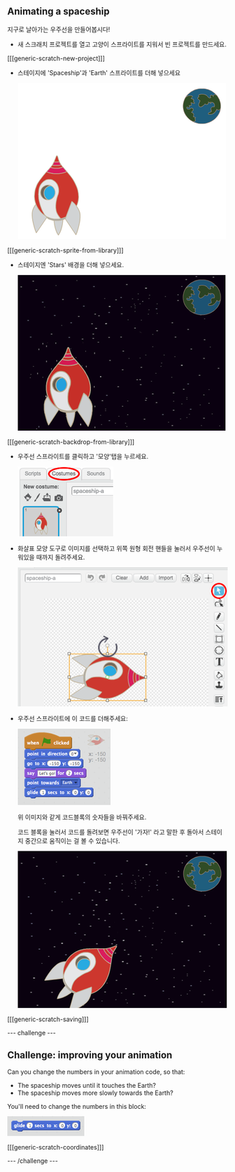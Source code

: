 ## Animating a spaceship

지구로 날아가는 우주선을 만들어봅시다!

+ 새 스크래치 프로젝트를 열고 고양이 스프라이트를 지워서 빈 프로젝트를 만드세요. 

[[[generic-scratch-new-project]]]

+ 스테이지에 'Spaceship'과 'Earth' 스프라이트를 더해 넣으세요
    
    ![Spaceship and Earth sprites](images/space-sprites.png)

[[[generic-scratch-sprite-from-library]]]

+ 스테이지엔 'Stars' 배경을 더해 넣으세요. 
    
    ![A space backdrop](images/space-backdrop.png)

[[[generic-scratch-backdrop-from-library]]]

+ 우주선 스프라이트를 클릭하고 '모양'탭을 누르세요.
    
    ![Sprite costume](images/space-costume.png)

+ 화살표 모양 도구로 이미지를 선택하고 위쪽 원형 회전 핸들을 눌러서 우주선이 누워있을 때까지 돌려주세요.
    
    ![Rotating a costume](images/space-rotate.png)

+ 우주선 스프라이트에 이 코드를 더해주세요:
    
    ![Spaceship code](images/space-animate.png)
    
    위 이미지와 같게 코드블록의 숫자들을 바꿔주세요.
    
    코드 블록을 눌러서 코드를 돌려보면 우주선이 '가자!' 라고 말한 후 돌아서 스테이지 중간으로 움직이는 걸 볼 수 있습니다.
    
    ![Testing a spaceship animation](images/space-animate-stage.png)

[[[generic-scratch-saving]]]

\--- challenge \---

## Challenge: improving your animation

Can you change the numbers in your animation code, so that:

+ The spaceship moves until it touches the Earth?
+ The spaceship moves more slowly towards the Earth?

You'll need to change the numbers in this block:

![Glide block](images/space-glide.png)

[[[generic-scratch-coordinates]]]

\--- /challenge \---